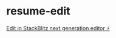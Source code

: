 # resume-edit

[Edit in StackBlitz next generation editor ⚡️](https://stackblitz.com/~/github.com/abhisheky45/resume-edit)